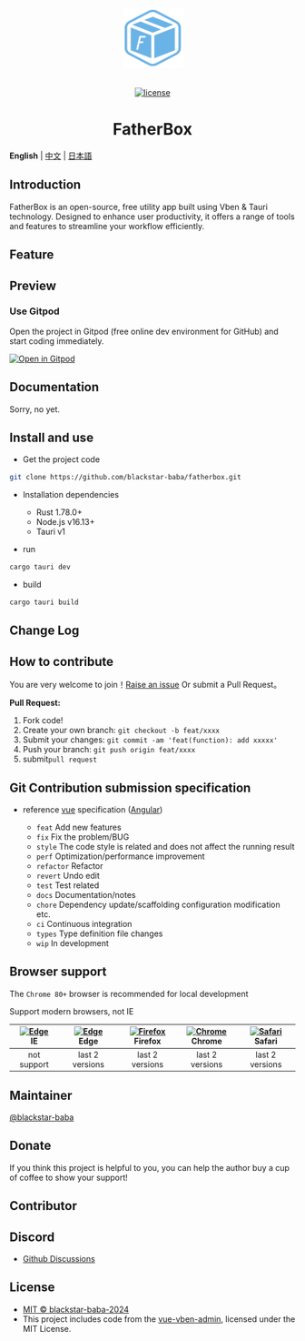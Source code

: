 <div align="center"> <a href="https://github.com/blackstar-baba/fatherbox"> <img alt="fatherbox Logo" width="107" src="public/logo.png"> </a> <br> <br>

[![license](https://img.shields.io/github/license/blackstar-baba/fatherbox.svg)](LICENSE)

<h1>FatherBox</h1>
</div>

**English** | [中文](./README.zh-CN.md) | [日本語](./README.ja-JP.md)

## Introduction

FatherBox is an open-source, free utility app built using Vben & Tauri technology. Designed to enhance user productivity, it offers a range of tools and features to streamline your workflow efficiently.

## Feature

## Preview

### Use Gitpod

Open the project in Gitpod (free online dev environment for GitHub) and start coding immediately.

[![Open in Gitpod](https://gitpod.io/button/open-in-gitpod.svg)](https://gitpod.io/#https://github.com/blackstar-baba/fatherbox)

## Documentation

Sorry, no yet.

## Install and use

- Get the project code

```bash
git clone https://github.com/blackstar-baba/fatherbox.git
```

- Installation dependencies

  - Rust 1.78.0+
  - Node.js v16.13+
  - Tauri v1

- run

```bash
cargo tauri dev
```

- build

```bash
cargo tauri build
```

## Change Log

## How to contribute

You are very welcome to join！[Raise an issue](https://github.com/blackstar-baba/fatherbox/issues/new/choose) Or submit a Pull Request。

**Pull Request:**

1. Fork code!
2. Create your own branch: `git checkout -b feat/xxxx`
3. Submit your changes: `git commit -am 'feat(function): add xxxxx'`
4. Push your branch: `git push origin feat/xxxx`
5. submit`pull request`

## Git Contribution submission specification

- reference [vue](https://github.com/vuejs/vue/blob/dev/.github/COMMIT_CONVENTION.md) specification ([Angular](https://github.com/conventional-changelog/conventional-changelog/tree/master/packages/conventional-changelog-angular))

  - `feat` Add new features
  - `fix` Fix the problem/BUG
  - `style` The code style is related and does not affect the running result
  - `perf` Optimization/performance improvement
  - `refactor` Refactor
  - `revert` Undo edit
  - `test` Test related
  - `docs` Documentation/notes
  - `chore` Dependency update/scaffolding configuration modification etc.
  - `ci` Continuous integration
  - `types` Type definition file changes
  - `wip` In development

## Browser support

The `Chrome 80+` browser is recommended for local development

Support modern browsers, not IE

| [<img src="https://raw.githubusercontent.com/alrra/browser-logos/master/src/edge/edge_48x48.png" alt=" Edge" width="24px" height="24px" />](http://godban.github.io/browsers-support-badges/)</br>IE | [<img src="https://raw.githubusercontent.com/alrra/browser-logos/master/src/edge/edge_48x48.png" alt=" Edge" width="24px" height="24px" />](http://godban.github.io/browsers-support-badges/)</br>Edge | [<img src="https://raw.githubusercontent.com/alrra/browser-logos/master/src/firefox/firefox_48x48.png" alt="Firefox" width="24px" height="24px" />](http://godban.github.io/browsers-support-badges/)</br>Firefox | [<img src="https://raw.githubusercontent.com/alrra/browser-logos/master/src/chrome/chrome_48x48.png" alt="Chrome" width="24px" height="24px" />](http://godban.github.io/browsers-support-badges/)</br>Chrome | [<img src="https://raw.githubusercontent.com/alrra/browser-logos/master/src/safari/safari_48x48.png" alt="Safari" width="24px" height="24px" />](http://godban.github.io/browsers-support-badges/)</br>Safari |
| :-: | :-: | :-: | :-: | :-: |
| not support | last 2 versions | last 2 versions | last 2 versions | last 2 versions |

## Maintainer

[@blackstar-baba](https://github.com/blackstar-baba)

## Donate

If you think this project is helpful to you, you can help the author buy a cup of coffee to show your support!

## Contributor

## Discord

- [Github Discussions](https://github.com/blackstar-baba/fatherbox/discussions)

## License

- [MIT © blackstar-baba-2024](./LICENSE)
- This project includes code from the [vue-vben-admin](https://github.com/vbenjs/vue-vben-admin), licensed under the MIT License.
